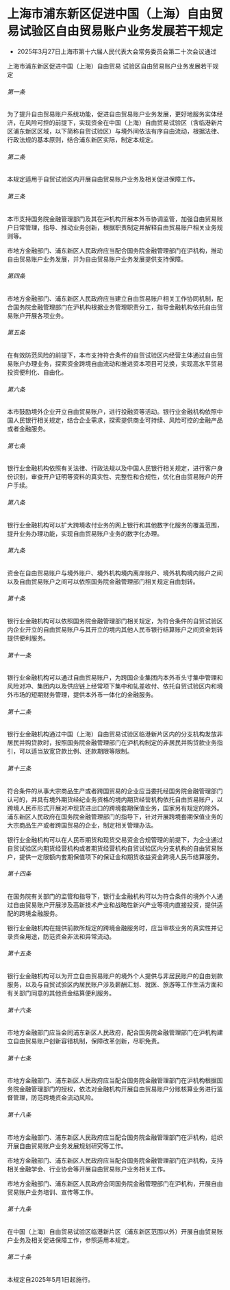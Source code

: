 # 上海市浦东新区促进中国（上海）自由贸易试验区自由贸易账户业务发展若干规定

- 2025年3月27日上海市第十六届人民代表大会常务委员会第二十次会议通过

<!-- INFO END -->

上海市浦东新区促进中国（上海）自由贸易 试验区自由贸易账户业务发展若干规定

###### 第一条

为了提升自由贸易账户系统功能，促进自由贸易账户业务发展，更好地服务实体经济，在风险可控的前提下，实现资金在中国（上海）自由贸易试验区（含临港新片区浦东新区区域，以下简称自贸试验区）与境外间依法有序自由流动，根据法律、行政法规的基本原则，结合浦东新区实际，制定本规定。

###### 第二条

本规定适用于自贸试验区内开展自由贸易账户业务及相关促进保障工作。

###### 第三条

本市支持国务院金融管理部门及其在沪机构开展本外币协调监管，加强自由贸易账户日常管理，指导、推动业务创新，根据职责制定并解释自由贸易账户相关业务规则等。

市地方金融部门、浦东新区人民政府应当配合国务院金融管理部门在沪机构，推动自由贸易账户业务发展，并为自由贸易账户业务发展提供支持保障。

###### 第四条

市地方金融部门、浦东新区人民政府应当建立自由贸易账户相关工作协同机制，配合国务院金融管理部门在沪机构根据业务管理职责分工，指导金融机构依托自由贸易账户开展各项业务。

###### 第五条

在有效防范风险的前提下，本市支持符合条件的自贸试验区内经营主体通过自由贸易账户办理业务，探索资金跨境自由流动和推进资本项目可兑换，实现高水平贸易投资便利化、自由化。

###### 第六条

本市鼓励境外企业开立自由贸易账户，进行投融资等活动。银行业金融机构依照中国人民银行相关规定，结合企业需求，探索提供商业可持续、风险可控的金融产品或者金融服务。

###### 第七条

银行业金融机构依照有关法律、行政法规以及中国人民银行相关规定，进行客户身份识别，审查开户证明等资料的真实性、完整性和合规性，优化自由贸易账户的开户手续。

###### 第八条

银行业金融机构可以扩大跨境收付业务的网上银行和其他数字化服务的覆盖范围，提升业务办理功能，实现自由贸易账户业务的数字化办理。

###### 第九条

资金在自由贸易账户与境外账户、境外机构境内离岸账户、境外机构境内账户之间以及自由贸易账户之间可以依照国务院金融管理部门相关规定自由划转。

###### 第十条

银行业金融机构可以依照国务院金融管理部门相关规定，为符合条件的自贸试验区内企业开立的自由贸易账户与其开立的境内其他人民币银行结算账户之间资金划转提供便利服务。

###### 第十一条

银行业金融机构可以通过自由贸易账户，为跨国企业集团内本外币头寸集中管理和风险对冲、集团内以及供应链上经常项下集中和轧差收付、依托自贸试验区内和境外市场的短期财务管理，提供本外币一体化的金融服务。

###### 第十二条

银行业金融机构通过中国（上海）自由贸易试验区临港新片区内的分支机构发放非居民并购贷款时，按照国务院金融管理部门在沪机构制定的非居民并购贷款业务指引，可以适当放宽贷款比例、还款期限等限制。

###### 第十三条

符合条件的从事大宗商品生产或者跨国贸易的企业应当委托经国务院金融管理部门认可的，并具有境外期货经纪业务资格的境内期货经营机构依托自由贸易账户，以跨境人民币形式开展对冲现货进出口的跨境套期保值业务，国家另有规定的除外。浦东新区人民政府在国务院金融管理部门的指导下，针对开展跨境套期保值业务的大宗商品生产或者跨国贸易的企业，制定相关管理办法。

银行业金融机构可以在人民币期货和现货交易资金合规管理的前提下，为企业通过自贸试验区内期货经营机构或者期货经营机构自贸试验区内分支机构的自由贸易账户，提供一定限额内套期保值项下的保证金和期货收益资金跨境人民币结算服务。

###### 第十四条

在国务院有关部门的监管和指导下，银行业金融机构可以为符合条件的境外个人通过自由贸易账户开展涉及高新技术产业和战略性新兴产业等境内直接投资，提供适配的跨境金融服务。

银行业金融机构在提供前款所规定的跨境金融服务时，应当审核业务的真实性并记录资金用途，防范资金非法和异常流动。

###### 第十五条

银行业金融机构可以为开立自由贸易账户的境外个人提供与非居民账户的自由划款服务，以及与自贸试验区内居民账户涉及薪酬汇划、就医、旅游等工作生活方面和有关部门同意的其他资金结算便利服务。

###### 第十六条

市地方金融部门应当会同浦东新区人民政府，配合国务院金融管理部门在沪机构建立自由贸易账户创新容错机制，保障改革创新，尽职免责。

###### 第十七条

市地方金融部门、浦东新区人民政府应当配合国务院金融管理部门在沪机构根据国务院金融管理部门的授权，依法对金融机构开展自由贸易账户分账核算业务进行监督管理，防范跨境资金流动风险。

###### 第十八条

市地方金融部门、浦东新区人民政府应当配合国务院金融管理部门在沪机构，组织开展自由贸易账户业务发展规划研究等工作。

市地方金融部门、浦东新区人民政府应当配合国务院金融管理部门在沪机构，支持相关金融学会、行业协会等开展自由贸易账户业务相关工作。

市地方金融部门、浦东新区人民政府会同国务院金融管理部门在沪机构，开展自由贸易账户业务培训、宣传等工作。

###### 第十九条

在中国（上海）自由贸易试验区临港新片区（浦东新区范围以外）开展自由贸易账户业务及相关促进保障工作，参照适用本规定。

###### 第二十条

本规定自2025年5月1日起施行。
